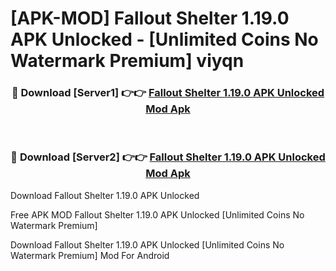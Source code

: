 # [APK-MOD] Fallout Shelter 1.19.0 APK Unlocked - [Unlimited Coins No Watermark Premium] viyqn



<div align="center">
<h3>🔴 Download [Server1] 👉👉 <a href="https://momento.my/?title=Fallout_Shelter_1.19.0_APK_Unlocked">Fallout Shelter 1.19.0 APK Unlocked Mod Apk</a></h3><br>

<h3>🔴 Download [Server2] 👉👉 <a href="https://momento.my/?title=Fallout_Shelter_1.19.0_APK_Unlocked">Fallout Shelter 1.19.0 APK Unlocked Mod Apk</a></h3>
</div>



Download Fallout Shelter 1.19.0 APK Unlocked 

Free APK MOD Fallout Shelter 1.19.0 APK Unlocked [Unlimited Coins No Watermark Premium]

Download Fallout Shelter 1.19.0 APK Unlocked [Unlimited Coins No Watermark Premium] Mod For Android
